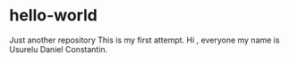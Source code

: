 # hello-world
Just another repository
This is my first attempt.
Hi , everyone my name is Usurelu Daniel Constantin.
